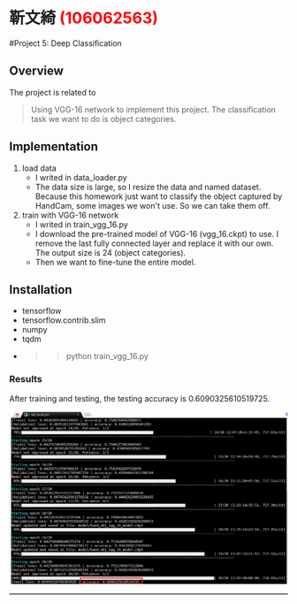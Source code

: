 # 靳文綺 <span style="color:red">(106062563)</span>

#Project 5: Deep Classification

## Overview
The project is related to 
> Using VGG-16 network to implement this project. The classification task we want to do is object categories.


## Implementation
1. load data
	* I writed in data_loader.py
	* The data size is large, so I resize the data and named dataset. Because this homework just want to classify the object captured by HandCam, 
 some images we won't use. So we can take them off.
2. train with VGG-16 network
	* I writed in train_vgg_16.py
	* I download the pre-trained model of VGG-16 (vgg_16.ckpt) to use. I remove the last fully connected layer and replace it with our own.
The output size is 24 (object categories).
	* Then we want to fine-tune the entire model.


## Installation
* tensorflow
* tensorflow.contrib.slim
* numpy
* tqdm
* >> python train_vgg_16.py

### Results

<table border=1>
<tr>

After training and testing, the testing accuracy is 0.6090325610519725.

</tr>

<tr>

<img src="results.png" alt="results" style="float:middle;">

</tr>

</table>


